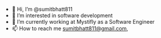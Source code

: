 - 👋 Hi, I’m @sumitbhatt811
- 👀 I’m interested in software development
- 🌱 I’m currently working at Mystifly as a Software Engineer 
- 📫 How to reach me sumitbhatt811@gmail.com,

<!---
sumitbhatt811/sumitbhatt811 is a ✨ special ✨ repository because its `README.md` (this file) appears on your GitHub profile.
You can click the Preview link to take a look at your changes.
--->
